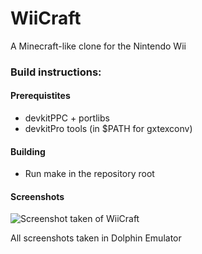 # WiiCraft

A Minecraft-like clone for the Nintendo Wii 

### Build instructions:

#### Prerequistites

 - devkitPPC + portlibs
 - devkitPro tools (in $PATH for gxtexconv)

#### Building

 - Run make in the repository root

#### Screenshots

![Screenshot taken of WiiCraft](https://i.imgur.com/TgP0bnW.png)

All screenshots taken in Dolphin Emulator
